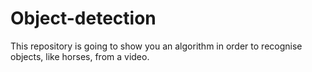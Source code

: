 # Object-detection
This repository is going to show you an algorithm in order to recognise objects, like horses, from a video.
